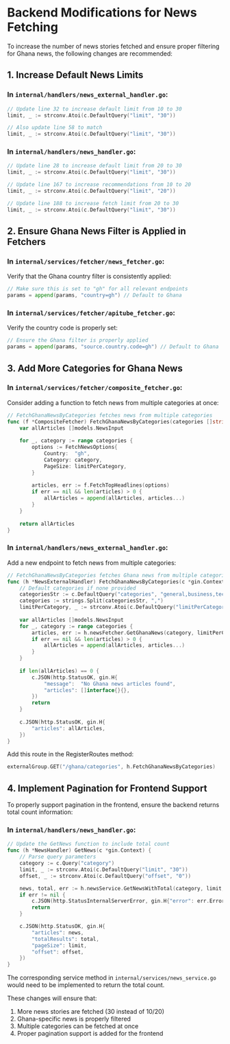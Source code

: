 # Backend Modifications for News Fetching

To increase the number of news stories fetched and ensure proper filtering for Ghana news, the following changes are recommended:

## 1. Increase Default News Limits

### In `internal/handlers/news_external_handler.go`:
```go
// Update line 32 to increase default limit from 10 to 30
limit, _ := strconv.Atoi(c.DefaultQuery("limit", "30"))

// Also update line 58 to match
limit, _ := strconv.Atoi(c.DefaultQuery("limit", "30"))
```

### In `internal/handlers/news_handler.go`:
```go
// Update line 28 to increase default limit from 20 to 30
limit, _ := strconv.Atoi(c.DefaultQuery("limit", "30"))

// Update line 167 to increase recommendations from 10 to 20
limit, _ := strconv.Atoi(c.DefaultQuery("limit", "20"))

// Update line 188 to increase fetch limit from 20 to 30
limit, _ := strconv.Atoi(c.DefaultQuery("limit", "30"))
```

## 2. Ensure Ghana News Filter is Applied in Fetchers

### In `internal/services/fetcher/news_fetcher.go`:
Verify that the Ghana country filter is consistently applied:
```go
// Make sure this is set to "gh" for all relevant endpoints
params = append(params, "country=gh") // Default to Ghana
```

### In `internal/services/fetcher/apitube_fetcher.go`:
Verify the country code is properly set:
```go
// Ensure the Ghana filter is properly applied
params = append(params, "source.country.code=gh") // Default to Ghana
```

## 3. Add More Categories for Ghana News

### In `internal/services/fetcher/composite_fetcher.go`:
Consider adding a function to fetch news from multiple categories at once:

```go
// FetchGhanaNewsByCategories fetches news from multiple categories
func (f *CompositeFetcher) FetchGhanaNewsByCategories(categories []string, limitPerCategory int) []models.NewsInput {
    var allArticles []models.NewsInput
    
    for _, category := range categories {
        options := FetchNewsOptions{
            Country:  "gh",
            Category: category,
            PageSize: limitPerCategory,
        }
        
        articles, err := f.FetchTopHeadlines(options)
        if err == nil && len(articles) > 0 {
            allArticles = append(allArticles, articles...)
        }
    }
    
    return allArticles
}
```

### In `internal/handlers/news_external_handler.go`:
Add a new endpoint to fetch news from multiple categories:

```go
// FetchGhanaNewsByCategories fetches Ghana news from multiple categories
func (h *NewsExternalHandler) FetchGhanaNewsByCategories(c *gin.Context) {
    // Default categories if none provided
    categoriesStr := c.DefaultQuery("categories", "general,business,technology,entertainment,sports,health,science")
    categories := strings.Split(categoriesStr, ",")
    limitPerCategory, _ := strconv.Atoi(c.DefaultQuery("limitPerCategory", "10"))
    
    var allArticles []models.NewsInput
    for _, category := range categories {
        articles, err := h.newsFetcher.GetGhanaNews(category, limitPerCategory)
        if err == nil && len(articles) > 0 {
            allArticles = append(allArticles, articles...)
        }
    }
    
    if len(allArticles) == 0 {
        c.JSON(http.StatusOK, gin.H{
            "message":  "No Ghana news articles found",
            "articles": []interface{}{},
        })
        return
    }
    
    c.JSON(http.StatusOK, gin.H{
        "articles": allArticles,
    })
}
```

Add this route in the RegisterRoutes method:
```go
externalGroup.GET("/ghana/categories", h.FetchGhanaNewsByCategories)
```

## 4. Implement Pagination for Frontend Support

To properly support pagination in the frontend, ensure the backend returns total count information:

### In `internal/handlers/news_handler.go`:
```go
// Update the GetNews function to include total count
func (h *NewsHandler) GetNews(c *gin.Context) {
    // Parse query parameters
    category := c.Query("category")
    limit, _ := strconv.Atoi(c.DefaultQuery("limit", "30"))
    offset, _ := strconv.Atoi(c.DefaultQuery("offset", "0"))

    news, total, err := h.newsService.GetNewsWithTotal(category, limit, offset)
    if err != nil {
        c.JSON(http.StatusInternalServerError, gin.H{"error": err.Error()})
        return
    }

    c.JSON(http.StatusOK, gin.H{
        "articles": news,
        "totalResults": total,
        "pageSize": limit,
        "offset": offset,
    })
}
```

The corresponding service method in `internal/services/news_service.go` would need to be implemented to return the total count.

These changes will ensure that:
1. More news stories are fetched (30 instead of 10/20)
2. Ghana-specific news is properly filtered
3. Multiple categories can be fetched at once
4. Proper pagination support is added for the frontend